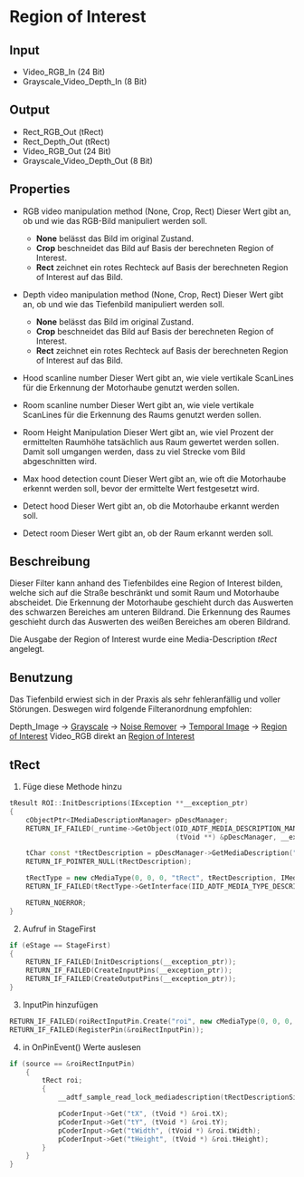 # Region of Interest

## Input
* Video_RGB_In (24 Bit)
* Grayscale_Video_Depth_In (8 Bit)

## Output
* Rect_RGB_Out (tRect)
* Rect_Depth_Out (tRect)
* Video_RGB_Out (24 Bit)
* Grayscale_Video_Depth_Out (8 Bit)

## Properties
* RGB video manipulation method (None, Crop, Rect)
Dieser Wert gibt an, ob und wie das RGB-Bild manipuliert werden soll.
    * **None** belässt das Bild im original Zustand. 
    * **Crop** beschneidet das Bild auf Basis der berechneten Region of Interest.
    * **Rect** zeichnet ein rotes Rechteck auf Basis der berechneten Region of Interest auf das Bild.


* Depth video manipulation method (None, Crop, Rect)
Dieser Wert gibt an, ob und wie das Tiefenbild manipuliert werden soll.
    * **None** belässt das Bild im original Zustand. 
    * **Crop** beschneidet das Bild auf Basis der berechneten Region of Interest.
    * **Rect** zeichnet ein rotes Rechteck auf Basis der berechneten Region of Interest auf das Bild.
    

* Hood scanline number
Dieser Wert gibt an, wie viele vertikale ScanLines für die Erkennung der Motorhaube genutzt werden sollen.


* Room scanline number
Dieser Wert gibt an, wie viele vertikale ScanLines für die Erkennung des Raums genutzt werden sollen.


* Room Height Manipulation
Dieser Wert gibt an, wie viel Prozent der ermittelten Raumhöhe tatsächlich aus Raum gewertet werden sollen. Damit soll umgangen werden, dass zu viel Strecke vom Bild abgeschnitten wird.


* Max hood detection count
Dieser Wert gibt an, wie oft die Motorhaube erkennt werden soll, bevor der ermittelte Wert festgesetzt wird.


* Detect hood
Dieser Wert gibt an, ob die Motorhaube erkannt werden soll.


* Detect room
Dieser Wert gibt an, ob der Raum erkannt werden soll.

## Beschreibung
Dieser Filter kann anhand des Tiefenbildes eine Region of Interest bilden, welche sich auf die Straße beschränkt und somit Raum und Motorhaube abscheidet.
Die Erkennung der Motorhaube geschieht durch das Auswerten des schwarzen Bereiches am unteren Bildrand.
Die Erkennung des Raumes geschieht durch das Auswerten des weißen Bereiches am oberen Bildrand.

Die Ausgabe der Region of Interest wurde eine Media-Description *tRect* angelegt.

## Benutzung
Das Tiefenbild erwiest sich in der Praxis als sehr fehleranfällig und voller Störungen. Deswegen wird folgende Filteranordnung empfohlen:

Depth_Image -> [Grayscale](filter/htwk_grayscale.md) -> [Noise Remover](filter/htwk_noise_remover.md) -> [Temporal Image]() -> [Region of Interest](filter/htwk_region_of_interest.md)
Video_RGB direkt an [Region of Interest](filter/htwk_region_of_interest.md) 


## tRect

1. Füge diese Methode hinzu
```cpp
tResult ROI::InitDescriptions(IException **__exception_ptr)
{
    cObjectPtr<IMediaDescriptionManager> pDescManager;
    RETURN_IF_FAILED(_runtime->GetObject(OID_ADTF_MEDIA_DESCRIPTION_MANAGER, IID_ADTF_MEDIA_DESCRIPTION_MANAGER,
                                         (tVoid **) &pDescManager, __exception_ptr));

    tChar const *tRectDescription = pDescManager->GetMediaDescription("tRect");
    RETURN_IF_POINTER_NULL(tRectDescription);

    tRectType = new cMediaType(0, 0, 0, "tRect", tRectDescription, IMediaDescription::MDF_DDL_DEFAULT_VERSION);
    RETURN_IF_FAILED(tRectType->GetInterface(IID_ADTF_MEDIA_TYPE_DESCRIPTION, (tVoid **) &tRectDescriptionSignal));

    RETURN_NOERROR;
}
```

2. Aufruf in StageFirst
```cpp
if (eStage == StageFirst)
{
    RETURN_IF_FAILED(InitDescriptions(__exception_ptr));
    RETURN_IF_FAILED(CreateInputPins(__exception_ptr));
    RETURN_IF_FAILED(CreateOutputPins(__exception_ptr));
}
```

3. InputPin hinzufügen
```cpp
RETURN_IF_FAILED(roiRectInputPin.Create("roi", new cMediaType(0, 0, 0, "tRect"), static_cast<IPinEventSink *> (this)));
RETURN_IF_FAILED(RegisterPin(&roiRectInputPin));
```

4. in OnPinEvent() Werte auslesen
```cpp
if (source == &roiRectInputPin)
    {
        tRect roi;
        {
            __adtf_sample_read_lock_mediadescription(tRectDescriptionSignal, mediaSample, pCoderInput);

            pCoderInput->Get("tX", (tVoid *) &roi.tX);
            pCoderInput->Get("tY", (tVoid *) &roi.tY);
            pCoderInput->Get("tWidth", (tVoid *) &roi.tWidth);
            pCoderInput->Get("tHeight", (tVoid *) &roi.tHeight);
        }
    }
}
```

